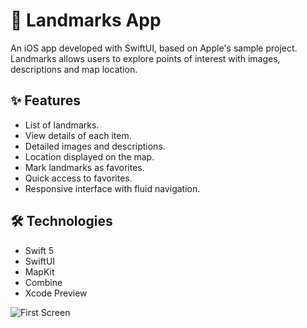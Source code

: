 # 📍 Landmarks App

An iOS app developed with SwiftUI, based on Apple's sample project. 
Landmarks allows users to explore points of interest with images, descriptions and map location.

## ✨ Features

- List of landmarks.
- View details of each item.
- Detailed images and descriptions.
- Location displayed on the map.
- Mark landmarks as favorites.
- Quick access to favorites.
- Responsive interface with fluid navigation.

## 🛠️ Technologies

- Swift 5
- SwiftUI
- MapKit
- Combine
- Xcode Preview

![First Screen](https://github.com/user-attachments/assets/85b90cf9-972f-4321-9fb9-7bebd055c052)
